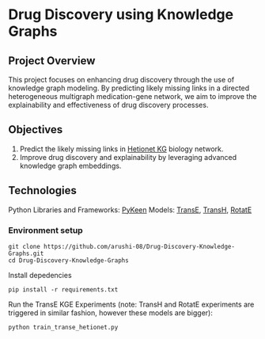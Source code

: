 # Drug Discovery using Knowledge Graphs

## Project Overview

This project focuses on enhancing drug discovery through the use of knowledge graph modeling. By predicting likely missing links in a directed heterogeneous multigraph medication-gene network, we aim to improve the explainability and effectiveness of drug discovery processes.

## Objectives

1. Predict the likely missing links in [Hetionet KG](https://github.com/hetio/hetionet?tab=readme-ov-file) biology network.
2. Improve drug discovery and explainability by leveraging advanced knowledge graph embeddings.

## Technologies 

Python
Libraries and Frameworks: [PyKeen](https://pykeen.readthedocs.io/en/stable/)
Models: [TransE](https://proceedings.neurips.cc/paper_files/paper/2013/hash/1cecc7a77928ca8133fa24680a88d2f9-Abstract.html), [TransH](https://ojs.aaai.org/index.php/AAAI/article/view/8870), [RotatE](https://deepai.org/publication/rotate-knowledge-graph-embedding-by-relational-rotation-in-complex-space)

### Environment setup

```
git clone https://github.com/arushi-08/Drug-Discovery-Knowledge-Graphs.git
cd Drug-Discovery-Knowledge-Graphs
```

Install depedencies
```
pip install -r requirements.txt
```

Run the TransE KGE Experiments (note: TransH and RotatE experiments are triggered in similar fashion, however these models are bigger):
```
python train_transe_hetionet.py
```



